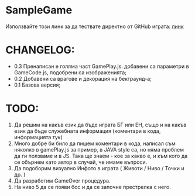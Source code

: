 SampleGame
==========


<p>
Използвайте този линк за да тествате директно от GitHub играта:
<a href="http://htmlpreview.github.io/?https://github.com/SoftUni-TeamWork/SampleGame/blob/master/index.html" target="_blank"> линк </a>
</p>


CHANGELOG:
=========
<p>
<ul>
<li>0.3 Пренаписан е голяма част GamePlay.js. добавени са параметри в GameCode.js, подобрени са изображенията;</li>
<li>0.2 Добавени са врагове и декорация на бекграунд-а;</li>
<li>0.1 Базова версия;</li>
</ul>
</p>




TODO:
=========
<p>
<ol>
<li>Да решим на какъв език да бъде играта БГ или ЕН, също и на какъв език да бъде служебната информация (коментари в кода, информацията тук)</li>
<li>Много добре би било да пишем коментари в кода, написал съм няколко в gamePlay.js за пример, в JAVA style са, но няма проблем да ги ползваме и в JS.
Така  ще знаем - кое за какво е, и към кого да се обърнем като автор в случай, че имаме въпроси.</li>
<li>Да подоборим визуално Инфото в играта ( Животи / Ниво / Точки и др. )</li>
<li>Да разработим GameOver процедура.</li>
<li>На ниво 5 да се появи бос и да се започне престрелка с него.</li>
</ol>
</p>
